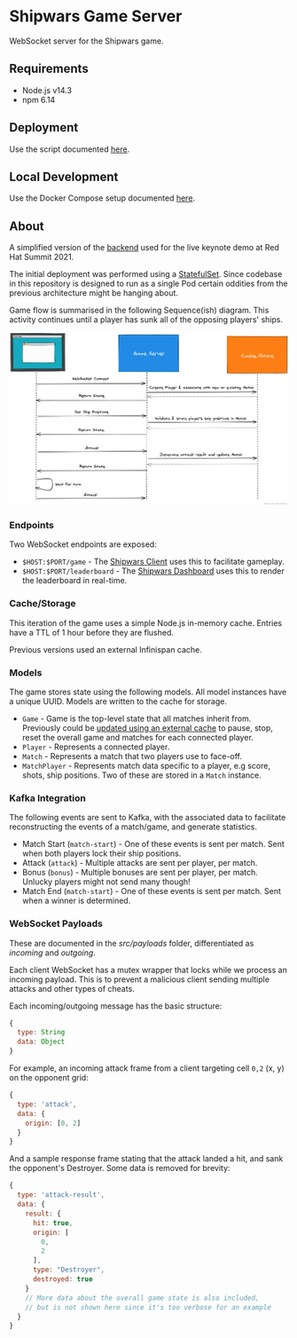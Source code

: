 # Shipwars Game Server

WebSocket server for the Shipwars game.

## Requirements

- Node.js v14.3
- npm 6.14

## Deployment

Use the script documented [here](https://github.com/redhat-gamedev/shipwars-deployment#openshift).

## Local Development

Use the Docker Compose setup documented [here](https://github.com/redhat-gamedev/shipwars-deployment#docker-local-development-mode).

## About

A simplified version of the [backend](https://github.com/rhdemo/2021-frontend-wss)
used for the live keynote demo at Red Hat Summit 2021.

The initial deployment was performed using a [StatefulSet](https://kubernetes.io/docs/concepts/workloads/controllers/statefulset/).
Since codebase in this repository is designed to run as a single Pod certain
oddities from the previous architecture might be hanging about.

Game flow is summarised in the following Sequence(ish) diagram. This activity
continues until a player has sunk all of the opposing players' ships.

![Client-Server Sequence](images/sequence.png)

### Endpoints

Two WebSocket endpoints are exposed:

* `$HOST:$PORT/game` - The [Shipwars Client](https://github.com/redhat-gamedev/shipwars-client) uses this to facilitate gameplay.
* `$HOST:$PORT/leaderboard` - The [Shipwars Dashboard](https://github.com/redhat-gamedev/2021-dashboard-ui) uses this to render the leaderboard in real-time.

### Cache/Storage

This iteration of the game uses a simple Node.js in-memory cache. Entries have
a TTL of 1 hour before they are flushed.

Previous versions used an external Infinispan cache.

### Models

The game stores state using the following models. All model instances have a
unique UUID. Models are written to the cache for storage.

* `Game` - Game is the top-level state that all matches inherit from. Previously could be [updated using an external cache](https://github.com/rhdemo/2021-frontend-wss/blob/master/src/stores/game/index.ts#L62) to pause, stop, reset the overall game and matches for each connected player.
* `Player` - Represents a connected player.
* `Match` - Represents a match that two players use to face-off.
* `MatchPlayer` - Represents match data specific to a player, e.g score, shots, ship positions. Two of these are stored in a `Match` instance.

### Kafka Integration

The following events are sent to Kafka, with the associated data to facilitate
reconstructing the events of a match/game, and generate statistics.

* Match Start (`match-start`) - One of these events is sent per match. Sent when both players lock their ship positions.
* Attack (`attack`) - Multiple attacks are sent per player, per match.
* Bonus (`bonus`) - Multiple bonuses are sent per player, per match. Unlucky players might not send many though!
* Match End (`match-start`) - One of these events is sent per match. Sent when a winner is determined.

### WebSocket Payloads

These are documented in the *src/payloads* folder, differentiated as *incoming* and *outgoing*.

Each client WebSocket has a mutex wrapper that locks while we process an
incoming payload. This is to prevent a malicious client sending multiple
attacks and other types of cheats.

Each incoming/outgoing message has the basic structure:

```js
{
  type: String
  data: Object
}
```

For example, an incoming attack frame from a client targeting cell `0,2` (x, y)
on the opponent grid:

```js
{
  type: 'attack',
  data: {
    origin: [0, 2]
  }
}
```

And a sample response frame stating that the attack landed a hit, and sank the
opponent's Destroyer. Some data is removed for brevity:

```js
{
  type: 'attack-result',
  data: {
    result: {
      hit: true,
      origin: [
        0,
        2
      ],
      type: "Destroyer",
      destroyed: true
    }
    // More data about the overall game state is also included,
    // but is not shown here since it's too verbose for an example
  }
}
```
